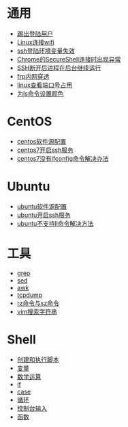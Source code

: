 # 通用
- <a href="Linux/common/踢出登陆用户.md">踢出登陆用户</a>
- <a href="Linux/common/Linux连接wifi.md">Linux连接wifi</a>
- <a href="Linux/common/ssh登陆环境变量失效.md">ssh登陆环境变量失效</a>
- <a href="Linux/common/Chrome的SecureShell连接时出现异常.md">Chrome的SecureShell连接时出现异常</a>
- <a href="Linux/common/SSH断开后进程在后台继续运行.md">SSH断开后进程在后台继续运行</a>
- <a href="Linux/common/frp内网穿透.md">frp内网穿透</a>
- <a href="Linux/common/linux查看端口号占用.md">linux查看端口号占用</a>
- <a href="Linux/common/为ls命令设置颜色.md">为ls命令设置颜色</a>

# CentOS
- <a href="Linux/centos软件源配置.md">centos软件源配置</a>
- <a href="Linux/centos7开启ssh服务.md">centos7开启ssh服务</a>
- <a href="Linux/centos7没有ifconfig命令解决办法.md">centos7没有ifconfig命令解决办法</a>

# Ubuntu
- <a href="Linux/ubuntu软件源配置.md">ubuntu软件源配置</a>
- <a href="Linux/ubuntu开启ssh服务.md">ubuntu开启ssh服务</a>
- <a href="Linux/ubuntu不支持ll命令解决方法.md">ubuntu不支持ll命令解决方法</a>

# 工具
- <a href="Linux/工具/grep.md">grep</a>
- <a href="Linux/工具/sed.md">sed</a>
- <a href="Linux/工具/awk.md">awk</a>
- <a href="Linux/工具/tcpdump.md">tcpdump</a>
- <a href="Linux/工具/rz命令与sz命令.md">rz命令与sz命令</a>
- <a href="Linux/vim/vim搜索字符串.md">vim搜索字符串</a>

# Shell
- <a href="Linux/shell/创建和执行脚本.md">创建和执行脚本</a>
- <a href="Linux/shell/变量.md">变量</a>
- <a href="Linux/shell/数学运算.md">数学运算</a>
- <a href="Linux/shell/if.md">if</a>
- <a href="Linux/shell/case.md">case</a>
- <a href="Linux/shell/循环.md">循环</a>
- <a href="Linux/shell/控制台输入.md">控制台输入</a>
- <a href="Linux/shell/函数.md">函数</a>
